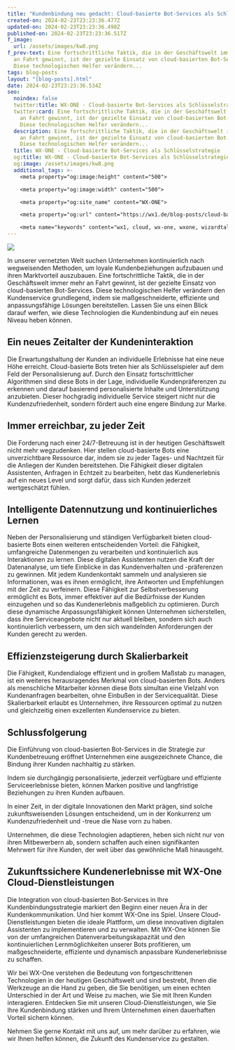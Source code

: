 ```yaml
---
title: "Kundenbindung neu gedacht: Cloud-basierte Bot-Services als Schlüsselstrategie"
created-on: 2024-02-23T23:23:36.477Z
updated-on: 2024-02-23T23:23:36.498Z
published-on: 2024-02-23T23:23:36.517Z
f_image:
  url: /assets/images/kw8.png
f_prev-text: Eine fortschrittliche Taktik, die in der Geschäftswelt immer mehr
  an Fahrt gewinnt, ist der gezielte Einsatz von cloud-basierten Bot-Services.
  Diese technologischen Helfer verändern...
tags: blog-posts
layout: "[blog-posts].html"
date: 2024-02-23T23:23:36.534Z
seo:
  noindex: false
  twitter:title: WX-ONE - Cloud-basierte Bot-Services als Schlüsselstrategie
  twitter:card: Eine fortschrittliche Taktik, die in der Geschäftswelt immer mehr
    an Fahrt gewinnt, ist der gezielte Einsatz von cloud-basierten Bot-Services.
    Diese technologischen Helfer verändern...
  description: Eine fortschrittliche Taktik, die in der Geschäftswelt immer mehr
    an Fahrt gewinnt, ist der gezielte Einsatz von cloud-basierten Bot-Services.
    Diese technologischen Helfer verändern...
  title: WX-ONE - Cloud-basierte Bot-Services als Schlüsselstrategie
  og:title: WX-ONE - Cloud-basierte Bot-Services als Schlüsselstrategie
  og:image: /assets/images/kw8.png
  additional_tags: >-
    <meta property="og:image:height" content="500">

    <meta property="og:image:width" content="500">

    <meta property="og:site_name" content="WX-ONE">

    <meta property="og:url" content="https://wx1.de/blog-posts/cloud-basierte-bot-services-als-schluesselstrategie/">

    <meta name="keywords" content="wx1, cloud, wx-one, wxone, wizardtales, iaas, saas, paas, kubernetes, infrastructure, datacenter, csp, digitalisierung,sicherheit,cloudsicherheit, cloud-sicherheit, budget, cloudsecurity, cloud-security, cloudcomputing, cloud-computing, appliancebasiertesicherheit, appliance basierte sicherheit, appliance-basierte-sicherheit, opensource, open source, neuvector, open-source, bot-services, technologische-Helfer">
---
```

![](/assets/images/kw8.png)

In unserer vernetzten Welt suchen Unternehmen kontinuierlich nach wegweisenden Methoden, um loyale Kundenbeziehungen aufzubauen und ihren Marktvorteil auszubauen. Eine fortschrittliche Taktik, die in der Geschäftswelt immer mehr an Fahrt gewinnt, ist der gezielte Einsatz von cloud-basierten Bot-Services. Diese technologischen Helfer verändern den Kundenservice grundlegend, indem sie maßgeschneiderte, effiziente und anpassungsfähige Lösungen bereitstellen. Lassen Sie uns einen Blick darauf werfen, wie diese Technologien die Kundenbindung auf ein neues Niveau heben können.

## **Ein neues Zeitalter der Kundeninteraktion**

Die Erwartungshaltung der Kunden an individuelle Erlebnisse hat eine neue Höhe erreicht. Cloud-basierte Bots treten hier als Schlüsselspieler auf dem Feld der Personalisierung auf. Durch den Einsatz fortschrittlicher Algorithmen sind diese Bots in der Lage, individuelle Kundenpräferenzen zu erkennen und darauf basierend personalisierte Inhalte und Unterstützung anzubieten. Dieser hochgradig individuelle Service steigert nicht nur die Kundenzufriedenheit, sondern fördert auch eine engere Bindung zur Marke.

## **Immer erreichbar, zu jeder Zeit**

Die Forderung nach einer 24/7-Betreuung ist in der heutigen Geschäftswelt nicht mehr wegzudenken. Hier stellen cloud-basierte Bots eine unverzichtbare Ressource dar, indem sie zu jeder Tages- und Nachtzeit für die Anliegen der Kunden bereitstehen. Die Fähigkeit dieser digitalen Assistenten, Anfragen in Echtzeit zu bearbeiten, hebt das Kundenerlebnis auf ein neues Level und sorgt dafür, dass sich Kunden jederzeit wertgeschätzt fühlen.

## **Intelligente Datennutzung und kontinuierliches Lernen**

Neben der Personalisierung und ständigen Verfügbarkeit bieten cloud-basierte Bots einen weiteren entscheidenden Vorteil: die Fähigkeit, umfangreiche Datenmengen zu verarbeiten und kontinuierlich aus Interaktionen zu lernen. Diese digitalen Assistenten nutzen die Kraft der Datenanalyse, um tiefe Einblicke in das Kundenverhalten und -präferenzen zu gewinnen. Mit jedem Kundenkontakt sammeln und analysieren sie Informationen, was es ihnen ermöglicht, ihre Antworten und Empfehlungen mit der Zeit zu verfeinern. Diese Fähigkeit zur Selbstverbesserung ermöglicht es Bots, immer effektiver auf die Bedürfnisse der Kunden einzugehen und so das Kundenerlebnis maßgeblich zu optimieren. Durch diese dynamische Anpassungsfähigkeit können Unternehmen sicherstellen, dass ihre Serviceangebote nicht nur aktuell bleiben, sondern sich auch kontinuierlich verbessern, um den sich wandelnden Anforderungen der Kunden gerecht zu werden.

## **Effizienzsteigerung durch Skalierbarkeit**

Die Fähigkeit, Kundendialoge effizient und in großem Maßstab zu managen, ist ein weiteres herausragendes Merkmal von cloud-basierten Bots. Anders als menschliche Mitarbeiter können diese Bots simultan eine Vielzahl von Kundenanfragen bearbeiten, ohne Einbußen in der Servicequalität. Diese Skalierbarkeit erlaubt es Unternehmen, ihre Ressourcen optimal zu nutzen und gleichzeitig einen exzellenten Kundenservice zu bieten.

## **Schlussfolgerung**

Die Einführung von cloud-basierten Bot-Services in die Strategie zur Kundenbetreuung eröffnet Unternehmen eine ausgezeichnete Chance, die Bindung ihrer Kunden nachhaltig zu stärken.

Indem sie durchgängig personalisierte, jederzeit verfügbare und effiziente Serviceerlebnisse bieten, können Marken positive und langfristige Beziehungen zu ihren Kunden aufbauen.

In einer Zeit, in der digitale Innovationen den Markt prägen, sind solche zukunftsweisenden Lösungen entscheidend, um in der Konkurrenz um Kundenzufriedenheit und -treue die Nase vorn zu haben.

Unternehmen, die diese Technologien adaptieren, heben sich nicht nur von ihren Mitbewerbern ab, sondern schaffen auch einen signifikanten Mehrwert für ihre Kunden, der weit über das gewöhnliche Maß hinausgeht.

## **Zukunftssichere Kundenerlebnisse mit WX-One Cloud-Dienstleistungen**

Die Integration von cloud-basierten Bot-Services in Ihre Kundenbindungsstrategie markiert den Beginn einer neuen Ära in der Kundenkommunikation. Und hier kommt WX-One ins Spiel. Unsere Cloud-Dienstleistungen bieten die ideale Plattform, um diese innovativen digitalen Assistenten zu implementieren und zu verwalten. Mit WX-One können Sie von der umfangreichen Datenverarbeitungskapazität und den kontinuierlichen Lernmöglichkeiten unserer Bots profitieren, um maßgeschneiderte, effiziente und dynamisch anpassbare Kundenerlebnisse zu schaffen.

Wir bei WX-One verstehen die Bedeutung von fortgeschrittenen Technologien in der heutigen Geschäftswelt und sind bestrebt, Ihnen die Werkzeuge an die Hand zu geben, die Sie benötigen, um einen echten Unterschied in der Art und Weise zu machen, wie Sie mit Ihren Kunden interagieren. Entdecken Sie mit unseren Cloud-Dienstleistungen, wie Sie Ihre Kundenbindung stärken und Ihrem Unternehmen einen dauerhaften Vorteil sichern können.

Nehmen Sie gerne Kontakt mit uns auf, um mehr darüber zu erfahren, wie wir Ihnen helfen können, die Zukunft des Kundenservice zu gestalten.